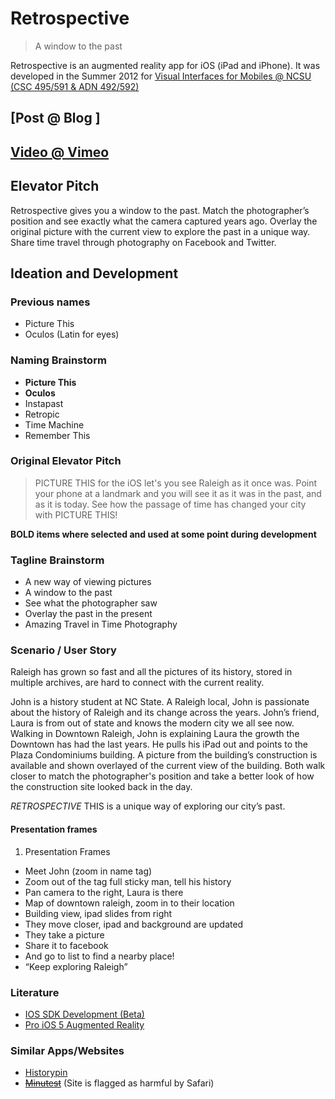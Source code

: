 # Retrospective
>	A window to the past

Retrospective is an augmented reality app for iOS (iPad and iPhone). It was developed in the Summer 2012 for [Visual Interfaces for Mobiles @ NCSU (CSC 495/591 & ADN 492/592)](http://mobiclass.csc.ncsu.edu/)

## [Post @ Blog	]

## [Video @ Vimeo](http://vimeo.com/44747132)

## Elevator Pitch
Retrospective gives you a window to the past. Match the photographer’s position and see exactly what the camera captured years ago. Overlay the original picture with the current view to explore the past in a unique way. Share time travel through photography on Facebook and Twitter.


## Ideation and Development

### Previous names

*	Picture This
*	Oculos (Latin for eyes)

### Naming Brainstorm

*	**Picture This**
*	**Oculos**
*	Instapast
*	Retropic
*	Time Machine
*	Remember This

### Original Elevator Pitch

>	PICTURE THIS for the iOS let's you see Raleigh as it once was. Point your phone at a landmark and you will see it as it was in the past, and as it is today. See how the passage of time has changed your city with PICTURE THIS!

**BOLD items where selected and used at some point during development**

### Tagline Brainstorm

*	A new way of viewing pictures
*	A window to the past
*	See what the photographer saw
*	Overlay the past in the present
*	Amazing Travel in Time Photography

### Scenario / User Story

Raleigh has grown so fast and all the pictures of its history, stored in multiple archives, are hard to connect with the current reality.

John is a history student at NC State. A Raleigh local, John is passionate about the history of Raleigh and its change across the years. John’s friend, Laura is from out of state and knows the modern city we all see now. Walking in Downtown Raleigh, John is explaining Laura the growth the Downtown has had the last years. He pulls his iPad out and points to the Plaza Condominiums building. A picture from the building’s construction is available and shown overlayed of the current view of the building. Both walk closer to match the photographer's position and take a better look of how the construction site looked back in the day.

_RETROSPECTIVE_ THIS is a unique way of exploring our city’s past.

#### Presentation frames

1.	Presentation Frames
*	Meet John (zoom in name tag)
*	Zoom out of the tag full sticky man, tell his history
*	Pan camera to the right, Laura is there
*	Map of downtown raleigh, zoom in to their location
*	Building view, ipad slides from right
*	They move closer, ipad and background are updated
*	They take a picture
*	Share it to facebook
*	And go to list to find a nearby place!
*	“Keep exploring Raleigh”

### Literature

*	[IOS SDK Development (Beta)](http://pragprog.com/book/adios/ios-sdk-development)
*	[Pro iOS 5 Augmented Reality](http://www.amazon.com/Pro-iOS-5-Augmented-Reality/dp/1430239123)

### Similar Apps/Websites

*	[Historypin](http://www.historypin.com/)
*	[~~Minutest~~](http://minutest.com/3153/window-to-the-past-of-washington-54-pics/) (Site is flagged as harmful by Safari)
